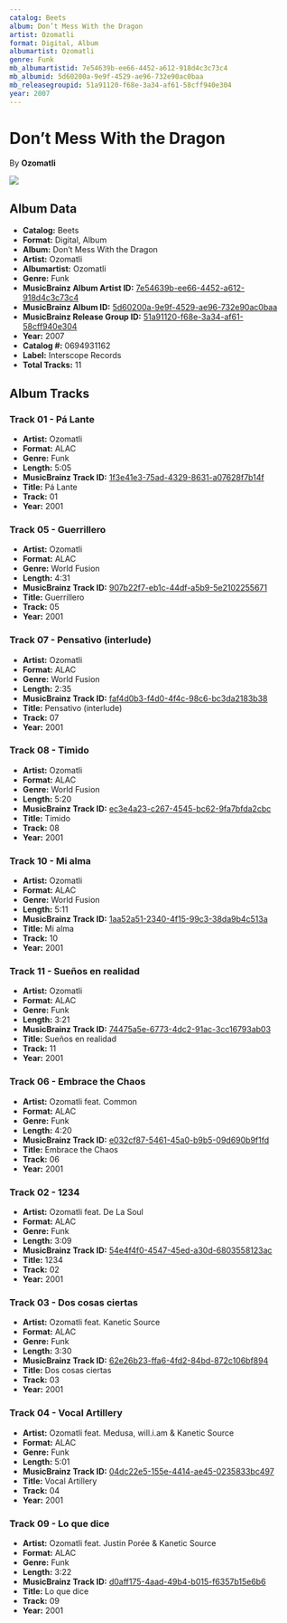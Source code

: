 ```yaml
---
catalog: Beets
album: Don’t Mess With the Dragon
artist: Ozomatli
format: Digital, Album
albumartist: Ozomatli
genre: Funk
mb_albumartistid: 7e54639b-ee66-4452-a612-918d4c3c73c4
mb_albumid: 5d60200a-9e9f-4529-ae96-732e90ac0baa
mb_releasegroupid: 51a91120-f68e-3a34-af61-58cff940e304
year: 2007
---
```


# Don’t Mess With the Dragon

By **Ozomatli**

![](../../assets/beetscovers/Ozomatli-Don’t_Mess_With_the_Dragon.jpg)

## Album Data

- **Catalog:** Beets
- **Format:** Digital, Album
- **Album:** Don’t Mess With the Dragon
- **Artist:** Ozomatli
- **Albumartist:** Ozomatli
- **Genre:** Funk
- **MusicBrainz Album Artist ID:** [7e54639b-ee66-4452-a612-918d4c3c73c4](https://musicbrainz.org/artist/7e54639b-ee66-4452-a612-918d4c3c73c4)
- **MusicBrainz Album ID:** [5d60200a-9e9f-4529-ae96-732e90ac0baa](https://musicbrainz.org/release/5d60200a-9e9f-4529-ae96-732e90ac0baa)
- **MusicBrainz Release Group ID:** [51a91120-f68e-3a34-af61-58cff940e304](https://musicbrainz.org/release-group/51a91120-f68e-3a34-af61-58cff940e304)
- **Year:** 2007
- **Catalog #:** 0694931162
- **Label:** Interscope Records
- **Total Tracks:** 11

## Album Tracks

### Track 01 - Pá Lante

- **Artist:** Ozomatli
- **Format:** ALAC
- **Genre:** Funk
- **Length:** 5:05
- **MusicBrainz Track ID:** [1f3e41e3-75ad-4329-8631-a07628f7b14f](https://musicbrainz.org/recording/1f3e41e3-75ad-4329-8631-a07628f7b14f)
- **Title:** Pá Lante
- **Track:** 01
- **Year:** 2001

### Track 05 - Guerrillero

- **Artist:** Ozomatli
- **Format:** ALAC
- **Genre:** World Fusion
- **Length:** 4:31
- **MusicBrainz Track ID:** [907b22f7-eb1c-44df-a5b9-5e2102255671](https://musicbrainz.org/recording/907b22f7-eb1c-44df-a5b9-5e2102255671)
- **Title:** Guerrillero
- **Track:** 05
- **Year:** 2001

### Track 07 - Pensativo (interlude)

- **Artist:** Ozomatli
- **Format:** ALAC
- **Genre:** World Fusion
- **Length:** 2:35
- **MusicBrainz Track ID:** [faf4d0b3-f4d0-4f4c-98c6-bc3da2183b38](https://musicbrainz.org/recording/faf4d0b3-f4d0-4f4c-98c6-bc3da2183b38)
- **Title:** Pensativo (interlude)
- **Track:** 07
- **Year:** 2001

### Track 08 - Timido

- **Artist:** Ozomatli
- **Format:** ALAC
- **Genre:** World Fusion
- **Length:** 5:20
- **MusicBrainz Track ID:** [ec3e4a23-c267-4545-bc62-9fa7bfda2cbc](https://musicbrainz.org/recording/ec3e4a23-c267-4545-bc62-9fa7bfda2cbc)
- **Title:** Timido
- **Track:** 08
- **Year:** 2001

### Track 10 - Mi alma

- **Artist:** Ozomatli
- **Format:** ALAC
- **Genre:** World Fusion
- **Length:** 5:11
- **MusicBrainz Track ID:** [1aa52a51-2340-4f15-99c3-38da9b4c513a](https://musicbrainz.org/recording/1aa52a51-2340-4f15-99c3-38da9b4c513a)
- **Title:** Mi alma
- **Track:** 10
- **Year:** 2001

### Track 11 - Sueños en realidad

- **Artist:** Ozomatli
- **Format:** ALAC
- **Genre:** Funk
- **Length:** 3:21
- **MusicBrainz Track ID:** [74475a5e-6773-4dc2-91ac-3cc16793ab03](https://musicbrainz.org/recording/74475a5e-6773-4dc2-91ac-3cc16793ab03)
- **Title:** Sueños en realidad
- **Track:** 11
- **Year:** 2001

### Track 06 - Embrace the Chaos

- **Artist:** Ozomatli feat. Common
- **Format:** ALAC
- **Genre:** Funk
- **Length:** 4:20
- **MusicBrainz Track ID:** [e032cf87-5461-45a0-b9b5-09d690b9f1fd](https://musicbrainz.org/recording/e032cf87-5461-45a0-b9b5-09d690b9f1fd)
- **Title:** Embrace the Chaos
- **Track:** 06
- **Year:** 2001

### Track 02 - 1234

- **Artist:** Ozomatli feat. De La Soul
- **Format:** ALAC
- **Genre:** Funk
- **Length:** 3:09
- **MusicBrainz Track ID:** [54e4f4f0-4547-45ed-a30d-6803558123ac](https://musicbrainz.org/recording/54e4f4f0-4547-45ed-a30d-6803558123ac)
- **Title:** 1234
- **Track:** 02
- **Year:** 2001

### Track 03 - Dos cosas ciertas

- **Artist:** Ozomatli feat. Kanetic Source
- **Format:** ALAC
- **Genre:** Funk
- **Length:** 3:30
- **MusicBrainz Track ID:** [62e26b23-ffa6-4fd2-84bd-872c106bf894](https://musicbrainz.org/recording/62e26b23-ffa6-4fd2-84bd-872c106bf894)
- **Title:** Dos cosas ciertas
- **Track:** 03
- **Year:** 2001

### Track 04 - Vocal Artillery

- **Artist:** Ozomatli feat. Medusa, will.i.am & Kanetic Source
- **Format:** ALAC
- **Genre:** Funk
- **Length:** 5:01
- **MusicBrainz Track ID:** [04dc22e5-155e-4414-ae45-0235833bc497](https://musicbrainz.org/recording/04dc22e5-155e-4414-ae45-0235833bc497)
- **Title:** Vocal Artillery
- **Track:** 04
- **Year:** 2001

### Track 09 - Lo que dice

- **Artist:** Ozomatli feat. Justin Porée & Kanetic Source
- **Format:** ALAC
- **Genre:** Funk
- **Length:** 3:22
- **MusicBrainz Track ID:** [d0aff175-4aad-49b4-b015-f6357b15e6b6](https://musicbrainz.org/recording/d0aff175-4aad-49b4-b015-f6357b15e6b6)
- **Title:** Lo que dice
- **Track:** 09
- **Year:** 2001

